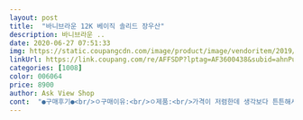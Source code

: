 ```yaml
---
layout: post 
title:  "바니브라운 12K 베이직 솔리드 장우산" 
description: 바니브라운 ..
date: 2020-06-27 07:51:33 
img: https://static.coupangcdn.com/image/product/image/vendoritem/2019/06/04/3203416962/c3d2096f-ff08-4999-b384-d7527fe6914f.jpg 
linkUrl: https://link.coupang.com/re/AFFSDP?lptag=AF3600438&subid=ahnPublicAsk&pageKey=27485355&itemId=105767980&vendorItemId=4823559830&traceid=V0-113-a4bd7a7e6d8acb12 
categories: [1008] 
color: 006064 
price: 8900 
author: Ask View Shop 
cont:  "●구매후기●<br/>ㅇ구매이유:<br/>ㅇ제품:<br/>가격이 저렴한데 생각보다 튼튼해서 오래들고다닐 수 있을것 같네요ㅎㅎ 지난번에 다른색도 잃어버리지만 않았으면 오래썼을텐데.<br/>.<br/>ㅠ.<br/>ㅠㅎㅎ<br/>검은색 우산은 밤에 눈에 띄지 않아 위험할 수도 있는데<br/>견고성<br/> - 우산대살이 많아서 튼튼한 것 같아요<br/>구매에 참고하세요:)<br/>그래도 막 싸구려로 사주기에는 아이들이 사용하기가 망설여졌는데<br/>까르벵이라고 되어있어서 시계브랜드로고 같이 생겼어요ㅋ<br/>너무 형광이아니라 촌스럽지도않고 좋아요<br/>다른 아이들용 우산보다는 대살이 쇠로 튼튼하고 좋아요<br/>다른색으로 재구매했어요ㅎ<br/>다이소 3<br/> -4천원 검정색 우산과 동일합니다 100센치면 큰 우산이겠지 하고 산 바보가 여기있네요.<br/>.<br/> 이거 잃어버리면 지름 120이상 되는 큰 우산 다시 사야겠너요<br/>두번 사용해서 정확하게 말하기는 어렵지만<br/>마무리<br/> - 우산은 아이들이 분실하기도 하고,<br/>비도 하늘이 뚫리는 것처럼 오는 경우가 많아서 튼튼한 우산으로 보는데<br/>사이즈<br/> - 그냥 보기에는 성인사이즈 같은데,<br/>색깔은 완전쨍한 핑크라 톡톡 튀면서도 예뻐요<br/>색상<br/> - 한 민트색이라서 아이들이 쓰고 다니면서<br/>속은 깊은 우산인데, 너비가 넓지 않아서<br/>아이들 용으로 나온 크기에요<br/>아이들 우산과 사이즈가 비슷해요<br/>우산살도 많고 견고해 보이고 봉긋하게 우산이 깊어서 구입했어요<br/>이 색은 멀리서도 눈에 잘 뛸것 같아 걱정 없을 것 같아요ㅎ<br/>이 우산은 가격대비 견고하고 디자인도 예뻐서 적극 추천해요<br/>이점 꼭 확인하시면 좋을 것 같아요.<br/>.<br/><br/>장마철을 맞이해서 삼형제 모두 우산을 잃어버려서^^:;<br/>제주도는 비가 오면 바람도 강하게 불거나<br/>지난번에 올리브그린인가 사서 잘쓰고 다니다가 잃어버려서<br/>차들이 보고 알아서 비켜줄 것 같이 눈에 확 띄어서 좋았어요<br/>쿠팡으로 급히 구입했어요<br/>크기틑 정확히 자로 측정하지 않았지만<br/>파손도 잘되서 비싼 제품을 사주기가 망설여 지더라구요<br/>" 
---
```

